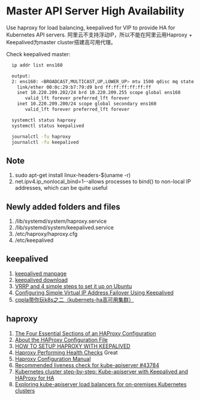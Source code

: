 # Master API Server High Availability

Use haproxy for load balancing, keepalived for VIP to provide HA for Kubernetes API servers.
阿里云不支持浮动IP，所以不能在阿里云用Haproxy + Keepalived为master cluster搭建高可用代理。

Check keepalived master:
```bash
  ip addr list ens160

  output:
  2: ens160: <BROADCAST,MULTICAST,UP,LOWER_UP> mtu 1500 qdisc mq state UP group default qlen 1000
    link/ether 00:0c:29:b7:79:d9 brd ff:ff:ff:ff:ff:ff
    inet 10.220.209.202/24 brd 10.220.209.255 scope global ens160
       valid_lft forever preferred_lft forever
    inet 10.220.209.200/24 scope global secondary ens160
       valid_lft forever preferred_lft forever

  systemctl status haproxy
  systemctl status keepalived

  journalctl -fu haproxy
  journalctl -fu keepalived
```

## Note
  1. sudo apt-get install linux-headers-$(uname -r)
  2. net.ipv4.ip_nonlocal_bind=1--allows processes to bind() to non-local IP addresses, which can be quite useful


## Newly added folders and files
  1. /lib/systemd/system/haproxy.service
  2. /lib/systemd/system/keepalived.service
  3. /etc/haproxy/haproxy.cfg
  4. /etc/keepalived


## keepalived
  1. [keepalived manpage](https://www.keepalived.org/manpage.html)
  2. [keepalived download](https://www.keepalived.org/software/)
  3. [VRRP and 4 simple steps to set it up on Ubuntu](https://medium.com/@abhilashkulkarni340/vrrp-and-4-simple-steps-to-set-it-up-on-ubuntu-454c46abb3b4)
  4. [Configuring Simple Virtual IP Address Failover Using Keepalived](https://docs.oracle.com/cd/E37670_01/E41138/html/section_uxg_lzh_nr.html)
  5. [cppla带你玩k8s之二（kubernets-ha高可用集群）](https://cpp.la/234.html)

## haproxy
  1. [The Four Essential Sections of an HAProxy Configuration](https://www.haproxy.com/blog/the-four-essential-sections-of-an-haproxy-configuration/)
  2. [About the HAProxy Configuration File](https://docs.oracle.com/cd/E37670_01/E41138/html/section_uqs_5mb_nr.html)
  3. [HOW TO SETUP HAPROXY WITH KEEPALIVED](https://dasunhegoda.com/how-to-setup-haproxy-with-keepalived/833/)
  4. [Haproxy Performing Health Checks](https://www.haproxy.com/documentation/aloha/10-0/traffic-management/lb-layer7/health-checks/) Great
  5. [Haproxy Configuration Manual](https://cbonte.github.io/haproxy-dconv/1.8/configuration.html)
  6. [Recommended liveness check for kube-apiserver #43784](https://github.com/kubernetes/kubernetes/issues/43784)
  7. [Kubernetes cluster step-by-step: Kube-apiserver with Keepalived and HAProxy for HA](https://icicimov.github.io/blog/kubernetes/Kubernetes-cluster-step-by-step-Part5/)
  8. [Exploring kube-apiserver load balancers for on-premises Kubernetes clusters](https://tanzu.vmware.com/content/blog/exploring-kube-apiserver-load-balancers-for-on-premises-kubernetes-clusters)
